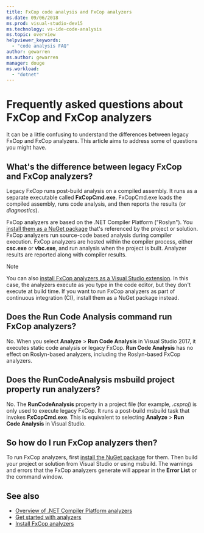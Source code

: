 ```yaml
---
title: FxCop code analysis and FxCop analyzers
ms.date: 09/06/2018
ms.prod: visual-studio-dev15
ms.technology: vs-ide-code-analysis
ms.topic: overview
helpviewer_keywords:
  - "code analysis FAQ"
author: gewarren
ms.author: gewarren
manager: douge
ms.workload:
  - "dotnet"
---
```

# Frequently asked questions about FxCop and FxCop analyzers

It can be a little confusing to understand the differences between legacy FxCop and FxCop analyzers. This article aims to address some of questions you might have.

## What's the difference between legacy FxCop and FxCop analyzers?

Legacy FxCop runs post-build analysis on a compiled assembly. It runs as a separate executable called **FxCopCmd.exe**. FxCopCmd.exe loads the compiled assembly, runs code analysis, and then reports the results (or *diagnostics*).

FxCop analyzers are based on the .NET Compiler Platform ("Roslyn"). You [install them as a NuGet package](install-fxcop-analyzers.md?view=vs-2017#to-install-fxcop-analyzers-as-a-nuget-package) that's referenced by the project or solution. FxCop analyzers run source-code based analysis during compiler execution. FxCop analyzers are hosted within the compiler process, either **csc.exe** or **vbc.exe**, and run analysis when the project is built. Analyzer results are reported along with compiler results.

> [!NOTE]
> You can also [install FxCop analyzers as a Visual Studio extension](install-fxcop-analyzers.md?view=vs-2017#to-install-fxcop-analyzers-as-a-vsix). In this case, the analyzers execute as you type in the code editor, but they don't execute at build time. If you want to run FxCop analyzers as part of continuous integration (CI), install them as a NuGet package instead.

## Does the Run Code Analysis command run FxCop analyzers?

No. When you select **Analyze** > **Run Code Analysis** in Visual Studio 2017, it executes static code analysis or legacy FxCop. **Run Code Analysis** has no effect on Roslyn-based analyzers, including the Roslyn-based FxCop analyzers.

## Does the RunCodeAnalysis msbuild project property run analyzers?

No. The **RunCodeAnalysis** property in a project file (for example, *.csproj*) is only used to execute legacy FxCop. It runs a post-build msbuild task that invokes **FxCopCmd.exe**. This is equivalent to selecting **Analyze** > **Run Code Analysis** in Visual Studio.

## So how do I run FxCop analyzers then?

To run FxCop analyzers, first [install the NuGet package](install-fxcop-analyzers.md) for them. Then build your project or solution from Visual Studio or using msbuild. The warnings and errors that the FxCop analyzers generate will appear in the **Error List** or the command window.

## See also

- [Overview of .NET Compiler Platform analyzers](roslyn-analyzers-overview.md)
- [Get started with analyzers](fxcop-analyzers.yml)
- [Install FxCop analyzers](install-fxcop-analyzers.md)
